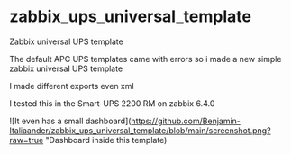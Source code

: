 # zabbix_ups_universal_template
Zabbix universal UPS template

The default APC UPS templates came with errors so i made a new simple zabbix universal UPS template

I made different exports even xml


I tested this in the Smart-UPS 2200 RM on zabbix 6.4.0

![It even has a small dashboard](https://github.com/Benjamin-Italiaander/zabbix_ups_universal_template/blob/main/screenshot.png?raw=true "Dashboard inside this template)


